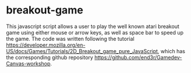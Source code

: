 # breakout-game

This javascript script allows a user to play the well known atari breakout game using either mouse or arrow keys, as well as space bar to speed up the game. The code was written following the tutorial https://developer.mozilla.org/en-US/docs/Games/Tutorials/2D_Breakout_game_pure_JavaScript, which has the corresponding github repository https://github.com/end3r/Gamedev-Canvas-workshop.
